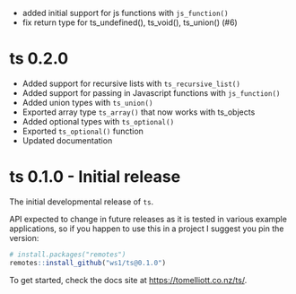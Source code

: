 - added initial support for js functions with `js_function()`
- fix return type for ts_undefined(), ts_void(), ts_union() (#6)

# ts 0.2.0

- Added support for recursive lists with `ts_recursive_list()`
- Added support for passing in Javascript functions with `js_function()`
- Added union types with `ts_union()`
- Exported array type `ts_array()` that now works with ts_objects
- Added optional types with `ts_optional()`
- Exported `ts_optional()` function
- Updated documentation

# ts 0.1.0 - Initial release

The initial developmental release of `ts`.

API expected to change in future releases as it is tested in various example
applications, so if you happen to use this in a project I suggest you
pin the version:

```r
# install.packages("remotes")
remotes::install_github("ws1/ts@0.1.0")
```

To get started, check the docs site at https://tomelliott.co.nz/ts/.
